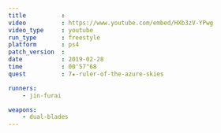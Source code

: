 ```yaml
---
title          :
video          : https://www.youtube.com/embed/HXb3zV-YPwg
video_type     : youtube
run_type       : freestyle
platform       : ps4
patch_version  :
date           : 2019-02-28
time           : 00'57"68
quest          : 7★-ruler-of-the-azure-skies

runners:
    - jin-furai

weapons:
    - dual-blades
---
```

